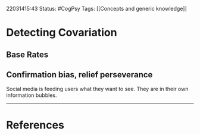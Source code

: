 22031415:43
Status:  #CogPsy 
Tags: [[Concepts and generic knowledge]] 

# Detecting Covariation

## Base Rates

## Confirmation bias, relief perseverance
Social media is feeding users what they want to see. They are in their own information bubbles. 


---
# References